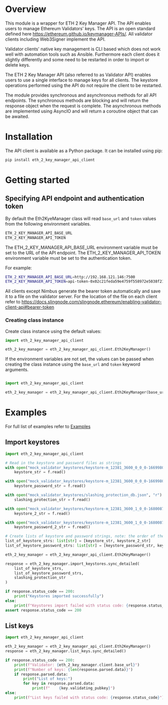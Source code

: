 # Overview

This module is a wrapper for ETH 2 Key Manager API. The API enables users to manage Ethereum Validators' keys. The API is an open standard defined here https://ethereum.github.io/keymanager-APIs/. All validator clients including Web3Signer implement the API.

Validator clients' native key management is CLI based which does not work well with automation tools such as Ansible. Furthermore each client does it slightly differently and some need to be restarted in order to import or delete keys.

The ETH 2 Key Manager API (also referred to as Validator API) enables users to use a single interface to manage keys for all clients. The keystore operations performed using the API do not require the client to be restarted.

The module provides synchronous and asynchronous methods for all API endpoints. The synchronous methods are blocking and will return the response object when the request is complete. The asynchronous methods are implemented using AsyncIO and will return a coroutine object that can be awaited.


# Installation

The API client is available as a Python package. It can be installed using pip:

```bash
pip install eth_2_key_manager_api_client
```
# Getting started

## Specifying API endpoint and authentication token

By default the Eth2KyeManager class will read `base_url` and `token` values from the following environment variables.

```bash
ETH_2_KEY_MANAGER_API_BASE_URL
ETH_2_KEY_MANAGER_API_TOKEN
```

The ETH_2_KEY_MANAGER_API_BASE_URL environment variable must be set to the URL of the API endpoint. The ETH_2_KEY_MANAGER_API_TOKEN environment variable must be set to the authentication token.

For example:

```bash
ETH_2_KEY_MANAGER_API_BASE_URL=http://192.168.121.146:7500
ETH_2_KEY_MANAGER_API_TOKEN=api-token-0x02c21feda59e4759f558972e5038f21babb37e4e047f0a113a28bd1ad2f6263a16
```

All clients except Nimbus generate the bearer token automatically and save it to a file on the validator server. For the location of the file on each client refer to https://docs.slingnode.com/slingnode.ethereum/enabling-validator-client-api#bearer-token

### Creating class instance

Create class instance using the default values:

```python
import eth_2_key_manager_api_client

eth_2_key_manager = eth_2_key_manager_api_client.Eth2KeyManager()
```

If the environment variables are not set, the values can be passed when creating the class instance using the `base_url` and `token` keyword arguments.

```python

import eth_2_key_manager_api_client

eth_2_key_manager = eth_2_key_manager_api_client.Eth2KeyManager(base_url="http://192.168.121.146:7500", token="token")
```

# Examples

For full list of examples refer to [Examples](examples.md)

## Import keystores

```python
import eth_2_key_manager_api_client

# Read in the keystore and password files as strings
with open("mock_validator_keystores/keystore-m_12381_3600_0_0_0-1669980799.json", "r") as f:
    keystore_str = f.read()

with open("mock_validator_keystores/keystore-m_12381_3600_0_0_0-1669980799.txt", "r") as f:
    keystore_password_str = f.read()

with open("mock_validator_keystores/slashing_protection_db.json", "r") as f:
    slashing_protection_str = f.read()

with open("mock_validator_keystores/keystore-m_12381_3600_1_0_0-1680087924.json", "r") as f:
    keystore_2_str = f.read()

with open("mock_validator_keystores/keystore-m_12381_3600_1_0_0-1680087924.txt", "r") as f:
    keystore_password_2_str = f.read()

# Create lists of keystore and password strings, note: the order of the lists must match `passwords[i]` must unlock `keystores[i]`
list_of_keystore_strs: list[str] = [keystore_str, keystore_2_str]
list_of_keystore_password_strs: list[str] = [keystore_password_str, keystore_password_2_str]

eth_2_key_manager = eth_2_key_manager_api_client.Eth2KeyManager()

response = eth_2_key_manager.import_keystores.sync_detailed(
    list_of_keystore_strs,
    list_of_keystore_password_strs,
    slashing_protection_str
)

if response.status_code == 200:
    print("Keystores imported successfully")
else:
    print(f"Keystores import failed with status code: {response.status_code}")
assert response.status_code == 200

```

## List keys

```python
import eth_2_key_manager_api_client

eth_2_key_manager = eth_2_key_manager_api_client.Eth2KeyManager()
response = eth_2_key_manager.list_keys.sync_detailed()

if response.status_code == 200:
    print(f"Validator: {eth_2_key_manager.client.base_url}")
    print(f"Number of keys: {len(response.parsed.data)}")
    if response.parsed.data:
        print("List of keys:")
        for key in response.parsed.data:
            print(f"    {key.validating_pubkey}")
else:
    print(f"List keys failed with status code: {response.status_code}")
```
